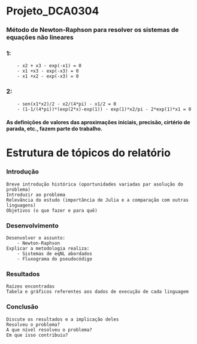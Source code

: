 # Projeto_DCA0304

### Método de Newton-Raphson para resolver os sistemas de equações não lineares 

   ### 1:
        - x2 + x3 - exp(-x1) = 0
        - x1 +x3 - exp(-x3) = 0
        - x1 +x2 - exp(-x3) = 0
        
   ### 2:
        - sen(x1*x2)/2 - x2/(4*pi) - x1/2 = 0
        - (1-1/(4*pi))*(exp(2*x)-exp(1)) - exp(1)*x2/pi - 2*exp(1)*x1 = 0
  
  
#### As definições de valores das aproximações iniciais, precisão, cirtério de parada, etc., fazem parte do trabalho. 

# Estrutura de tópicos do relatório 

### Introdução
	Breve introdução histórica (oportunidades variadas par asolução do problema)
	Introduzir ao problema
	Relevância do estudo (importância de Julia e a comparação com outras linguagens)
	Objetivos (o que fazer e para quê)
### Desenvolvimento
	Desenvolver o assunto:
		- Newton-Raphson
	Explicar a metodologia realiza:
		- Sistemas de eqNL abordados
		- Fluxograma do pseudocódigo
### Resultados 
	Raízes encontradas
	Tabela e gráficos referentes aos dados de execução de cada linguagem
### Conclusão
	Discute os resultados e a implicação deles
	Resolveu o problema?
	A que nível resolveu o problema?
	Em que isso contribuiu?



